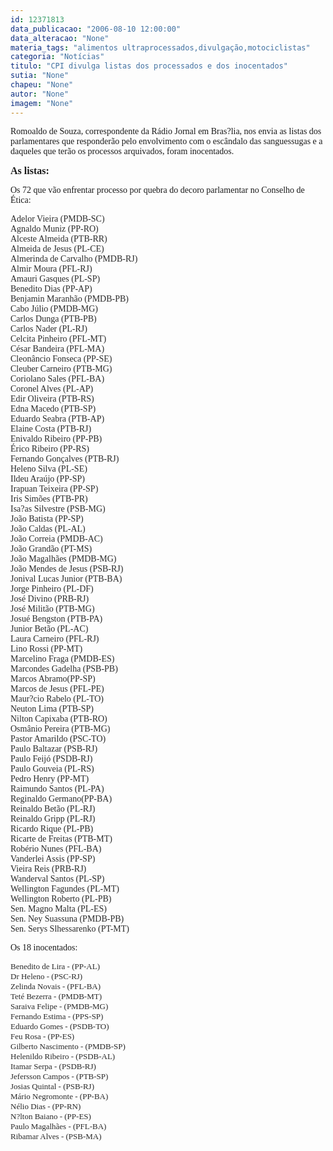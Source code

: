 ```yaml
---
id: 12371813
data_publicacao: "2006-08-10 12:00:00"
data_alteracao: "None"
materia_tags: "alimentos ultraprocessados,divulgação,motociclistas"
categoria: "Notícias"
titulo: "CPI divulga listas dos processados e dos inocentados"
sutia: "None"
chapeu: "None"
autor: "None"
imagem: "None"
---
```

<p><P><FONT face=Verdana>Romoaldo de Souza, correspondente da Rádio Jornal em Bras?lia, nos envia as listas dos parlamentares que responderão pelo envolvimento com o escândalo das sanguessugas e a daqueles que terão os processos arquivados, foram inocentados.</FONT></P></p>
<p><P><FONT face=Verdana size=3><STRONG>As listas:</STRONG></FONT></P></p>
<p><P><FONT face=Verdana>Os 72 que vão enfrentar processo por quebra do decoro parlamentar no Conselho de Ética:</FONT></P><FONT color=#2a2a2a></p>
<p><P><FONT face=Verdana>Adelor Vieira (PMDB-SC)<BR>Agnaldo Muniz (PP-RO)<BR>Alceste Almeida (PTB-RR)<BR>Almeida de Jesus (PL-CE)<BR>Almerinda de Carvalho (PMDB-RJ)<BR>Almir Moura (PFL-RJ)<BR>Amauri Gasques (PL-SP)<BR>Benedito Dias (PP-AP)<BR>Benjamin Maranhão (PMDB-PB)<BR>Cabo Júlio (PMDB-MG)<BR>Carlos Dunga (PTB-PB)<BR>Carlos Nader (PL-RJ)<BR>Celcita Pinheiro (PFL-MT)<BR>César Bandeira (PFL-MA)<BR>Cleonâncio Fonseca (PP-SE)<BR>Cleuber Carneiro (PTB-MG)<BR>Coriolano Sales (PFL-BA)<BR>Coronel Alves (PL-AP)<BR>Edir Oliveira (PTB-RS)<BR>Edna Macedo (PTB-SP)<BR>Eduardo Seabra (PTB-AP)<BR>Elaine Costa (PTB-RJ)<BR>Enivaldo Ribeiro (PP-PB)<BR>Érico Ribeiro (PP-RS)<BR>Fernando Gonçalves (PTB-RJ)<BR>Heleno Silva (PL-SE)<BR>Ildeu Araújo (PP-SP)<BR>Irapuan Teixeira (PP-SP)<BR>Iris Simões (PTB-PR)<BR>Isa?as Silvestre (PSB-MG)<BR>João Batista (PP-SP)<BR>João Caldas (PL-AL)<BR>João Correia (PMDB-AC)<BR>João Grandão (PT-MS)<BR>João Magalhães (PMDB-MG)<BR>João Mendes de Jesus (PSB-RJ)<BR>Jonival Lucas Junior (PTB-BA)<BR>Jorge Pinheiro (PL-DF)<BR>José Divino (PRB-RJ)<BR>José Militão (PTB-MG)<BR>Josué Bengston (PTB-PA)<BR>Junior Betão (PL-AC)<BR></FONT><FONT face=Verdana>Laura Carneiro (PFL-RJ)<BR>Lino Rossi (PP-MT)<BR></FONT><FONT face=Verdana>Marcelino Fraga (PMDB-ES)<BR>Marcondes Gadelha (PSB-PB)<BR>Marcos Abramo(PP-SP)<BR>Marcos de Jesus (PFL-PE)<BR>Maur?cio Rabelo (PL-TO)<BR>Neuton Lima (PTB-SP)<BR>Nilton Capixaba (PTB-RO)<BR>Osmânio Pereira (PTB-MG)<BR>Pastor Amarildo (PSC-TO)<BR>Paulo Baltazar (PSB-RJ)<BR>Paulo Feijó (PSDB-RJ)<BR>Paulo Gouveia (PL-RS)<BR>Pedro Henry (PP-MT)<BR>Raimundo Santos (PL-PA)<BR>Reginaldo Germano(PP-BA)<BR>Reinaldo Betão (PL-RJ)<BR>Reinaldo Gripp (PL-RJ)<BR>Ricardo Rique (PL-PB)<BR>Ricarte de Freitas (PTB-MT)<BR>Robério Nunes (PFL-BA)<BR></FONT><FONT face=Verdana>Vanderlei Assis (PP-SP)<BR></FONT><FONT face=Verdana>Vieira Reis (PRB-RJ)<BR>Wanderval Santos (PL-SP)<BR>Wellington Fagundes (PL-MT)<BR>Wellington Roberto (PL-PB)<BR>Sen. Magno Malta (PL-ES)<BR>Sen. Ney Suassuna (PMDB-PB)<BR>Sen. Serys Slhessarenko (PT-MT)</FONT></P></FONT></p>
<p><P><FONT face=Verdana>Os 18 inocentados:</FONT></P><FONT face=Arial color=#2a2a2a size=1></p>
<p><P><FONT face=Verdana size=2>Benedito de Lira - (PP-AL)<BR></FONT><FONT face=Verdana size=2>Dr Heleno - (PSC-RJ)<BR></FONT><FONT face=Verdana size=2>Zelinda Novais - (PFL-BA)<BR></FONT><FONT face=Verdana size=2>Teté Bezerra - (PMDB-MT)<BR></FONT><FONT face=Verdana size=2>Saraiva Felipe - (PMDB-MG)<BR></FONT><FONT face=Verdana size=2>Fernando Estima - (PPS-SP)<BR></FONT><FONT face=Verdana size=2>Eduardo Gomes - (PSDB-TO)<BR></FONT><FONT face=Verdana size=2>Feu Rosa - (PP-ES)<BR></FONT><FONT face=Verdana size=2>Gilberto Nascimento - (PMDB-SP)<BR></FONT><FONT face=Verdana size=2>Helenildo Ribeiro - (PSDB-AL)<BR></FONT><FONT face=Verdana size=2>Itamar Serpa - (PSDB-RJ)<BR></FONT><FONT face=Verdana size=2>Jefersson Campos - (PTB-SP)<BR></FONT><FONT face=Verdana size=2>Josias Quintal - (PSB-RJ)<BR></FONT><FONT face=Verdana size=2>Mário Negromonte - (PP-BA)<BR></FONT><FONT face=Verdana size=2>Nélio Dias - (PP-RN)<BR></FONT><FONT face=Verdana size=2>N?lton Baiano - (PP-ES)<BR></FONT><FONT face=Verdana size=2>Paulo Magalhães - (PFL-BA)<BR></FONT><FONT face=Verdana size=2>Ribamar Alves - (PSB-MA)</FONT></P></FONT> </p>
